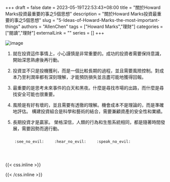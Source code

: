 +++ 
draft = false
date = 2023-05-19T22:53:43+08:00
title = "關於Howard Marks投資最重要的事之5個思想"
description = "關於Howard Marks投資最重要的事之5個思想"
slug = "5-Ideas-of-Howard-Marks-the-most-important-things"
authors = "AllenChen"
tags = ["Howard Marks","理財"]
categories = ["閱讀","理財"]
externalLink = ""
series = []
+++

![image](/images/post/A-rabbit-with-big-blue-eyes-talking-with-rich-and-wise-people-with-Van-Gogh-style.jpeg)

1. 就在投資這件事情上，小心謹慎是非常重要的。成功的投資者需要保持意識，開始深思熟慮後再行動。

2. 投資並不只是投機獲利，而是一個比較長期的過程，並且需要風險控制。對成本乃至利潤率都有深刻理解，才能預防損失並且盡可能地獲得回報。

3. 最重要的是思考未來事件的白天和黑夜。什麼是尋找市場的出路，而什麼是尋找安全可能也很重要。

4. 風險是有好有壞的，並且需要有透徹的理解。機會成本不是理論的，而是準確地評估。 構建投資組合是科學和藝術的結合，需要兼顧資產的安全性和業績。

5. 長期投資才是贏家。 榮格深信，人類的行為和生態系統相同，都是隨著時間發展，需要因勢而適行動。

<p><span class="nowrap"><span class="emojify">🙈</span> <code>:see_no_evil:</code></span>  <span class="nowrap"><span class="emojify">🙉</span> <code>:hear_no_evil:</code></span>  <span class="nowrap"><span class="emojify">🙊</span> <code>:speak_no_evil:</code></span></p>
<br>
    

{{< css.inline >}}
<style>
.emojify {
	font-family: Apple Color Emoji, Segoe UI Emoji, NotoColorEmoji, Segoe UI Symbol, Android Emoji, EmojiSymbols;
	font-size: 2rem;
	vertical-align: middle;
}
@media screen and (max-width:650px) {
  .nowrap {
    display: block;
    margin: 25px 0;
  }
}
</style>
{{< /css.inline >}}

